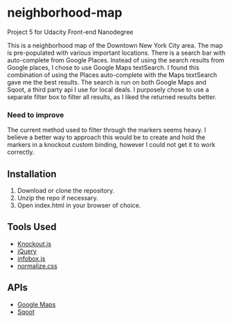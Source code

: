 # neighborhood-map
Project 5 for Udacity Front-end Nanodegree

This is a neighborhood map of the Downtown New York City area. The map is pre-populated with various important locations. There is a search bar with auto-complete from Google Places. Instead of using the search results from Google places, I chose to use Google Maps textSearch. I found this combination of using the Places auto-complete with the Maps textSearch gave me the best results. The search is run on both Google Maps and Sqoot, a third party api I use for local deals. I purposely chose to use a separate filter box to filter all results, as I liked the returned results better. 

### Need to improve
The current method used to filter through the markers seems heavy. I believe a better way to approach this would be to create and hold the markers in a knockout custom binding, however I could not get it to work correctly. 

## Installation
1. Download or clone the repository.
2. Unzip the repo if necessary.
3. Open index.html in your browser of choice.

## Tools Used
* [Knockout.js](http://knockoutjs.com/)
* [jQuery](http://jquery.com)
* [infobox.js](http://gist.github.com/wbotelhos/5695744)
* [normalize.css](http://necolas.github.io/normalize.css/)

## APIs
* [Google Maps](https://developers.google.com/maps/)
* [Sqoot](https://www.sqoot.com/)

